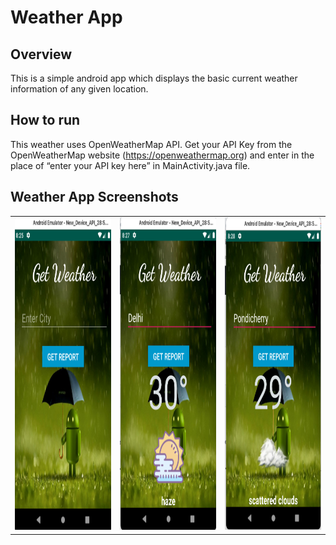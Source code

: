 # Weather App

## Overview
This is a simple android app which displays the basic current weather information of any given location.

## How to run 

This weather uses OpenWeatherMap API. Get your API Key from the OpenWeatherMap website (https://openweathermap.org) and enter in the place of “enter your API key here” in MainActivity.java file.

## Weather App Screenshots

<table>
  <tr>
    <td><img src="Screenshot_Weather_app/weather1.png" width=450 height=500></td>
    <td><img src="Screenshot_Weather_app/weather2.png" width=450 height=500></td>
    <td><img src="Screenshot_Weather_app/weather3.png" width=450 height=500></td>
  </tr>
<table>
